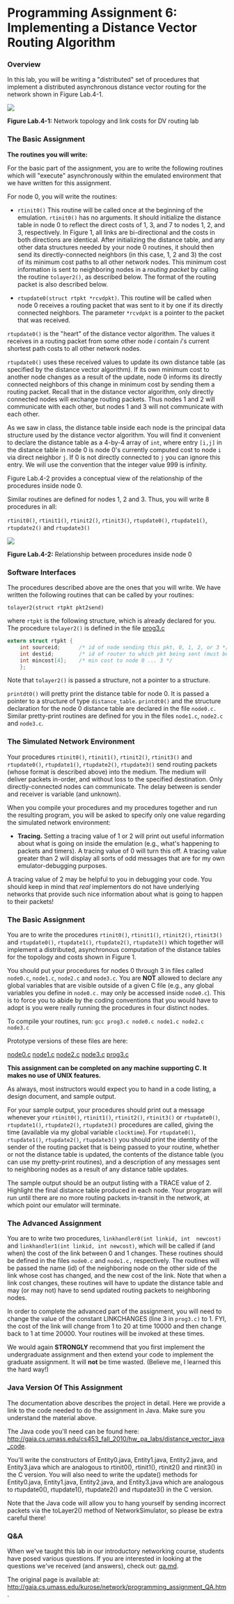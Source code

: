 Programming Assignment 6: Implementing a Distance Vector Routing Algorithm
==========================================================================

### Overview

In this lab, you will be writing a "distributed" set of procedures
that implement a distributed asynchronous distance vector routing for
the network shown in Figure Lab.4-1.

![](images/pa3fig1.gif)

**Figure Lab.4-1:** Network topology and link costs for DV routing lab

### The Basic Assignment

**The routines you will write:**

For the basic part of the assignment, you are to write the following
routines which will "execute" asynchronously within the emulated
environment that we have written for this assignment.

For node 0, you will write the routines:

-   `rtinit0()` This routine will be called once at the beginning of the
    emulation. `rtinit0()` has no arguments. It should initialize the
    distance table in node 0 to reflect the direct costs of 1, 3, and 7
    to nodes 1, 2, and 3, respectively. In Figure 1, all links are
    bi-directional and the costs in both directions are identical. After
    initializing the distance table, and any other data structures
    needed by your node 0 routines, it should then send its
    directly-connected neighbors (in this case, 1, 2 and 3) the cost of
    its minimum cost paths to all other network nodes. This minimum cost
    information is sent to neighboring nodes in a *routing packet* by
    calling the routine `tolayer2()`, as described below. The format of
    the routing packet is also described below.

-   `rtupdate0(struct rtpkt *rcvdpkt)`. This routine will be called when
    node 0 receives a routing packet that was sent to it by one if its
    directly connected neighbors. The parameter `*rcvdpkt` is a pointer
    to the packet that was received.

`rtupdate0()` is the "heart" of the distance vector algorithm. The
values it receives in a routing packet from some other node *i* contain
*i*'s current shortest path costs to all other network nodes.

`rtupdate0()` uses these received values to update its own distance
table (as specified by the distance vector algorithm). If its own
minimum cost to another node changes as a result of the update, node 0
informs its directly connected neighbors of this change in minimum cost
by sending them a routing packet. Recall that in the distance vector
algorithm, only directly connected nodes will exchange routing packets.
Thus nodes 1 and 2 will communicate with each other, but nodes 1 and 3
will not communicate with each other.

As we saw in class, the distance table inside each node is the principal
data structure used by the distance vector algorithm. You will find it
convenient to declare the distance table as a 4-by-4 array of `int`,
where entry `[i,j]` in the distance table in node 0 is node 0's
currently computed cost to node `i` via direct neighbor `j`. If 0 is not
directly connected to `j` you can ignore this entry. We will use the
convention that the integer value 999 is infinity.

Figure Lab.4-2 provides a conceptual view of the relationship of the
procedures inside node 0.

Similar routines are defined for nodes 1, 2 and 3. Thus, you will write
8 procedures in all:

`rtinit0()`, `rtinit1()`, `rtinit2()`, `rtinit3()`,
`rtupdate0()`, `rtupdate1()`, `rtupdate2()` and `rtupdate3()`

![](images/pa3fig2.gif)

**Figure Lab.4-2:** Relationship between procedures inside node 0

### Software Interfaces

The procedures described above are the ones that you will write. We have
written the following routines that can be called by your routines:

`tolayer2(struct rtpkt pkt2send)`

where `rtpkt` is the following structure, which is already declared
for you. The procedure `tolayer2()` is defined in the file
[prog3.c](http://gaia.cs.umass.edu/kurose/network/prog3.c)

```c
extern struct rtpkt {
    int sourceid;      /* id of node sending this pkt, 0, 1, 2, or 3 */
    int destid;        /* id of router to which pkt being sent (must be an immediate neighbor) */
    int mincost[4];    /* min cost to node 0 ... 3 */
    };
```

Note that `tolayer2()` is passed a structure, not a pointer to a
structure.

`printdt0()` will pretty print the distance table for node 0. It is
passed a pointer to a structure of type `distance_table`. `printdt0()`
and the structure declaration for the node 0 distance table are declared
in the file `node0.c.` Similar pretty-print routines are defined for
you in the files `node1.c`, `node2.c` and `node3.c`.

### The Simulated Network Environment

Your procedures `rtinit0()`, `rtinit1()`, `rtinit2()`, `rtinit3()` and
`rtupdate0()`, `rtupdate1()`, `rtupdate2()`, `rtupdate3()` send routing
packets (whose format is described above) into the medium. The medium
will deliver packets in-order, and without loss to the specified
destination. Only directly-connected nodes can communicate. The delay
between is sender and receiver is variable (and unknown).

When you compile your procedures and my procedures together and run the
resulting program, you will be asked to specify only one value regarding
the simulated network environment:

-   **Tracing.** Setting a tracing value of 1 or 2 will print out useful
    information about what is going on inside the emulation (e.g.,
    what's happening to packets and timers). A tracing value of 0 will
    turn this off. A tracing value greater than 2 will display all sorts
    of odd messages that are for my own emulator-debugging purposes.

A tracing value of 2 may be helpful to you in debugging your code. You
should keep in mind that *real* implementors do not have underlying
networks that provide such nice information about what is going to
happen to their packets!

### The Basic Assignment

You are to write the procedures `rtinit0()`, `rtinit1()`, `rtinit2()`, `rtinit3()`
and `rtupdate0()`, `rtupdate1()`, `rtupdate2()`, `rtupdate3()` which together will
implement a distributed, asynchronous computation of the distance tables
for the topology and costs shown in Figure 1.

You should put your procedures for nodes 0 through 3 in files called
`node0.c`, `node1.c`, `node2.c` and `node3.c`. You are **NOT** allowed to declare
any global variables that are visible outside of a given C file (e.g., any global
variables you define in `node0.c.` may only be accessed inside
`node0.c`). This is to force you to abide by the coding conventions that
you would have to adopt is you were really running the procedures in
four distinct nodes.

To compile your routines, run: `gcc prog3.c node0.c node1.c node2.c node3.c`

Prototype versions of these files are here:

[node0.c](http://gaia.cs.umass.edu/kurose/network/node0.c)
[node1.c](http://gaia.cs.umass.edu/kurose/network/node1.c)
[node2.c](http://gaia.cs.umass.edu/kurose/network/node2.c)
[node3.c](http://gaia.cs.umass.edu/kurose/network/node3.c)
[prog3.c](http://gaia.cs.umass.edu/kurose/network/prog3.c)

**This assignment can be completed on any machine supporting C. It makes
no use of UNIX features.**

As always, most instructors would expect you to hand in a code listing,
a design document, and sample output.

For your sample output, your procedures should print out a message
whenever your `rtinit0()`, `rtinit1()`, `rtinit2()`, `rtinit3()` or
`rtupdate0()`, `rtupdate1()`, `rtupdate2()`, `rtupdate3()` procedures are
called, giving the time (available via my global variable `clocktime`).
For `rtupdate0()`,  `rtupdate1()`, `rtupdate2()`, `rtupdate3()` you should
print the identity of the sender of the routing packet that is being
passed to your routine, whether or not the distance table is updated,
the contents of the distance table (you can use my pretty-print
routines), and a description of any messages sent to neighboring nodes
as a result of any distance table updates.

The sample output should be an output listing with a TRACE value of 2.
Highlight the final distance table produced in each node. Your program
will run until there are no more routing packets in-transit in the
network, at which point our emulator will terminate.

### The Advanced Assignment

You are to write two procedures,
`linkhandler0(int linkid, int  newcost)` and
`linkhandler1(int linkid, int newcost)`, which will be called if (and
when) the cost of the link between 0 and 1 changes. These routines
should be defined in the files `node0.c` and `node1.c,` respectively.
The routines will be passed the name (id) of the neighboring node on the
other side of the link whose cost has changed, and the new cost of the
link. Note that when a link cost changes, these routines will have to
update the distance table and may (or may not) have to send updated
routing packets to neighboring nodes.

In order to complete the advanced part of the assignment, you will need
to change the value of the constant LINKCHANGES (line 3 in `prog3.c)` to 1.
FYI, the cost of the link will change from 1 to 20 at time 10000 and
then change back to 1 at time 20000. Your routines will be invoked at
these times.

We would again **STRONGLY** recommend that you first implement the
undergraduate assignment and then extend your code to implement the
graduate assignment. It will **not** be time wasted. (Believe me, I
learned this the hard way!)

### Java Version Of This Assignment

The documentation above describes the project in detail. Here we
provide a link to the code needed to do the assignment in Java. Make
sure you understand the material above.

The Java code you'll need can be found here:
<http://gaia.cs.umass.edu/cs453_fall_2010/hw_pa_labs/distance_vector_java_code>.

You'll write the constructors of Entity0.java, Entity1.java,
Entity2.java, and Entity3.java which are analogous to rtinit0(),
rtinit1(), rtinit2() and rtinit3() in the C version. You will also need
to write the update() methods for Entity0.java, Entity1.java,
Entity2.java, and Entity3.java which are analogous to rtupdate0(),
rtupdate1(), rtupdate2() and rtupdate3() in the C version.

Note that the Java code will allow you to hang yourself by sending
incorrect packets via the toLayer2() method of NetworkSimulator, so
please be extra careful there!

### Q&A

When we've taught this lab in our introductory networking course,
students have posed various questions. If you are interested in looking
at the questions we've received (and answers), check out:
[qa.md](qa.md).

The original page is available at:
<http://gaia.cs.umass.edu/kurose/network/programming_assignment_QA.htm>.
